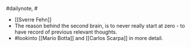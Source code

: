 #dailynote, #

- [[Sverre Fehn]]
- The reason behind the second brain, is to never really start at zero - to have record of previous relevant thoughts.
- #lookinto [[Mario Botta]] and [[Carlos Scarpa]] in more detail.